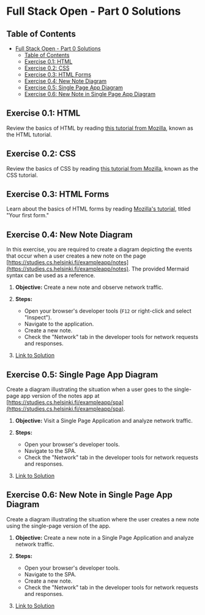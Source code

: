 # Full Stack Open - Part 0 Solutions

## Table of Contents
- [Full Stack Open - Part 0 Solutions](#full-stack-open---part-0-solutions)
  - [Table of Contents](#table-of-contents)
  - [Exercise 0.1: HTML](#exercise-01-html)
  - [Exercise 0.2: CSS](#exercise-02-css)
  - [Exercise 0.3: HTML Forms](#exercise-03-html-forms)
  - [Exercise 0.4: New Note Diagram](#exercise-04-new-note-diagram)
  - [Exercise 0.5: Single Page App Diagram](#exercise-05-single-page-app-diagram)
  - [Exercise 0.6: New Note in Single Page App Diagram](#exercise-06-new-note-in-single-page-app-diagram)

## Exercise 0.1: HTML
Review the basics of HTML by reading [this tutorial from Mozilla](https://developer.mozilla.org/en-US/docs/Web/HTML/Guide), known as the HTML tutorial.

## Exercise 0.2: CSS
Review the basics of CSS by reading [this tutorial from Mozilla](https://developer.mozilla.org/en-US/docs/Web/CSS/Guide), known as the CSS tutorial.

## Exercise 0.3: HTML Forms
Learn about the basics of HTML forms by reading [Mozilla's tutorial](https://developer.mozilla.org/en-US/docs/Learn/Forms/Your_first_form), titled "Your first form."

## Exercise 0.4: New Note Diagram
In this exercise, you are required to create a diagram depicting the events that occur when a user creates a new note on the page [https://studies.cs.helsinki.fi/exampleapp/notes](https://studies.cs.helsinki.fi/exampleapp/notes). The provided Mermaid syntax can be used as a reference.

1. **Objective:** Create a new note and observe network traffic.

2. **Steps:**
   - Open your browser's developer tools (`F12` or right-click and select "Inspect").
   - Navigate to the application.
   - Create a new note.
   - Check the "Network" tab in the developer tools for network requests and responses.

3. [Link to Solution](#) <!-- Replace # with the actual link to the solution -->

## Exercise 0.5: Single Page App Diagram
Create a diagram illustrating the situation when a user goes to the single-page app version of the notes app at [https://studies.cs.helsinki.fi/exampleapp/spa](https://studies.cs.helsinki.fi/exampleapp/spa).

1. **Objective:** Visit a Single Page Application and analyze network traffic.

2. **Steps:**
   - Open your browser's developer tools.
   - Navigate to the SPA.
   - Check the "Network" tab in the developer tools for network requests and responses.

3. [Link to Solution](#) <!-- Replace # with the actual link to the solution -->

## Exercise 0.6: New Note in Single Page App Diagram
Create a diagram illustrating the situation where the user creates a new note using the single-page version of the app.

1. **Objective:** Create a new note in a Single Page Application and analyze network traffic.

2. **Steps:**
   - Open your browser's developer tools.
   - Navigate to the SPA.
   - Create a new note.
   - Check the "Network" tab in the developer tools for network requests and responses.

3. [Link to Solution](#) <!-- Replace # with the actual link to the solution -->
